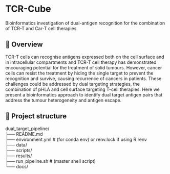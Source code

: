# TCR-Cube
Bioinformatics investigation of dual-antigen recognition for the combination of TCR-T and Car-T cell therapies

## 🔬 Overview

TCR-T cells can recognise antigens expressed both on the cell surface and in intracellular compartments and TCR-T cell therapy has demonstrated encouraging potential for the treatment of solid tumours. However, cancer cells can resist the treatment by hiding the single target to prevent the recognition and survive, causing recurrence of cancers in patients. These challenges could be addressed by dual targeting strategies, the combination of pHLA and cell surface targeting T-cell therapies. Here we present a bioinformatics approach to identify dual target antigen pairs that address the tumour heterogeneity and antigen escape.

## 📁 Project structure
dual_target_pipeline/ \
├── README.md \
├── environment.yml               # (for conda env) or renv.lock if using R renv \
├── data/ \
├── scripts/ \
├── results/ \
├── run_pipeline.sh          # (master shell script) \
└── docs/ 
